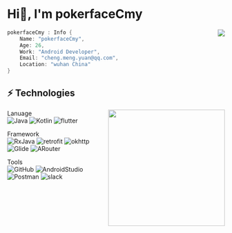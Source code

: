 <h1>Hi👋, I'm pokerfaceCmy</h1>

<img align="right" src="https://github-stat.alpaca.run/api?username=pokerfaceCmy&show_icons=true&include_all_commits=true&line_height=35"/>

``` kotlin
pokerfaceCmy : Info {
    Name: "pokerfaceCmy",
    Age: 26,
    Work: "Android Developer",
    Email: "cheng.meng.yuan@qq.com",
    Location: "wuhan China"
}
```

## ⚡ Technologies
<img align="right" width="270" src="https://cdn.alpaca.run/alpaca.gif">

Lanuage  
![Java](https://img.shields.io/badge/-Java-black?style=flat-square&logo=Java)
![Kotlin](https://img.shields.io/badge/-Kotlin-black?style=flat-square&logo=Kotlin)
![flutter](https://img.shields.io/badge/-flutter-black?style=flat-square&logo=flutter)


Framework  
![RxJava](https://img.shields.io/badge/-RxJava-000000?style=flat-square&logo=RxJava)
![retrofit](https://img.shields.io/badge/-retrofit-black?style=flat-square&logo=retrofit)
![okhttp](https://img.shields.io/badge/-okhttp-black?style=flat-square&logo=okhttp)
![Glide](https://img.shields.io/badge/-Glide-black?style=flat-square&logo=Glide)
![ARouter](https://img.shields.io/badge/-ARouter-black?style=flat-square&logo=ARouter)


Tools  
![GitHub](https://img.shields.io/badge/-GitHub-181717?style=flat-square&logo=github)
![AndroidStudio](https://img.shields.io/badge/-AndroidStudio-black?style=flat-square&logo=AndroidStudio)
![Postman](https://img.shields.io/badge/-Postman-black?style=flat-square&logo=Postman)
![slack](https://img.shields.io/badge/-slack-black?style=flat-square&logo=slack)

</details>



